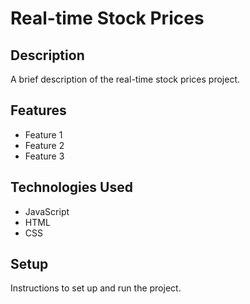 # Real-time Stock Prices

## Description

A brief description of the real-time stock prices project.

## Features

- Feature 1
- Feature 2
- Feature 3

## Technologies Used

- JavaScript
- HTML
- CSS

## Setup

Instructions to set up and run the project.
